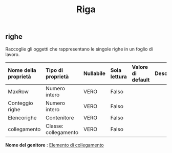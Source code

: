 ﻿---
title: Riga
second_title: Aspose.Cells Cloud Documen
type: docs
url: /it/specification/model/rows/
description: "Aspose.Cells Specifica del modello cloud: Righe. Gestisci facilmente Excel e altri fogli di calcolo con funzionalità come apertura, generazione, modifica, divisione, unione, confronto e conversione"
kwords: Excel, Office, Foglio di calcolo, Cloud REST API, Righe
weight: 50
---
## **righe**

 Raccoglie gli oggetti che rappresentano le singole righe in un foglio di lavoro.

| Nome della proprietà| Tipo di proprietà| Nullabile| Sola lettura| Valore di default| Descrizione|
|:- |:- |:- |:- |:- |:- |
| MaxRow| Numero intero| VERO| Falso|||
| Conteggio righe| Numero intero| VERO| Falso|||
| Elencorighe| Contenitore| VERO| Falso|||
| collegamento| Classe: collegamento| VERO| Falso|||

**Nome del genitore** : [Elemento di collegamento](/specification/model/linkelement)

